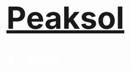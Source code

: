 <style>
	.hoverable {
		transition-duration: 0.2s;
	}
	.hoverable:hover {
		transform: translateY(-5px);
		color: #C5E6F5;
		cursor: pointer;
	}
</style>

<h1 class="hoverable" style="font-size: 80px"><a href="#home.md">Peaksol</a></h1>

<!-- The SVG logos are from svgrepo.com-->
<span onclick="NewTab('https://jq.qq.com/?_wv=1027&k=5NRFBFD')"><svg class="hoverable" width="24px" height="24px" viewBox="0 0 32 32" role="img" fill="white" xmlns="http://www.w3.org/2000/svg"><path d="M25.694,13.182c0.268-0.915,0.416-1.88,0.416-2.881C26.11,4.612,21.5,0,15.81,0c-5.688,0-10.3,4.611-10.3,10.301 c0,1.001,0.149,1.966,0.416,2.881c-1.297,1.042-6.331,5.557-4.26,11.412c0,0,1.752-0.15,3.191-2.811 c0.437,1.703,1.251,3.25,2.361,4.543c-1.626,0.479-2.729,1.408-2.729,2.474c0,1.556,2.348,2.817,5.243,2.817 c1.965,0,3.676-0.582,4.573-1.44c0.494,0.065,0.992,0.11,1.503,0.11c0.512,0,1.011-0.045,1.503-0.11 c0.899,0.858,2.609,1.44,4.574,1.44c2.896,0,5.245-1.262,5.245-2.817c0-1.065-1.104-1.995-2.73-2.474 c1.109-1.293,1.925-2.84,2.362-4.543c1.438,2.66,3.188,2.811,3.188,2.811C32.024,18.738,26.99,14.223,25.694,13.182z"/></svg></span>
<span onclick="NewTab('https://space.bilibili.com/6933622')"><svg class="hoverable" width="24px" height="24px" viewBox="0 0 24 24" role="img" fill="white" xmlns="http://www.w3.org/2000/svg"><path d="M17.813 4.653h.854c1.51.054 2.769.578 3.773 1.574 1.004.995 1.524 2.249 1.56 3.76v7.36c-.036 1.51-.556 2.769-1.56 3.773s-2.262 1.524-3.773 1.56H5.333c-1.51-.036-2.769-.556-3.773-1.56S.036 18.858 0 17.347v-7.36c.036-1.511.556-2.765 1.56-3.76 1.004-.996 2.262-1.52 3.773-1.574h.774l-1.174-1.12a1.234 1.234 0 0 1-.373-.906c0-.356.124-.658.373-.907l.027-.027c.267-.249.573-.373.92-.373.347 0 .653.124.92.373L9.653 4.44c.071.071.134.142.187.213h4.267a.836.836 0 0 1 .16-.213l2.853-2.747c.267-.249.573-.373.92-.373.347 0 .662.151.929.4.267.249.391.551.391.907 0 .355-.124.657-.373.906zM5.333 7.24c-.746.018-1.373.276-1.88.773-.506.498-.769 1.13-.786 1.894v7.52c.017.764.28 1.395.786 1.893.507.498 1.134.756 1.88.773h13.334c.746-.017 1.373-.275 1.88-.773.506-.498.769-1.129.786-1.893v-7.52c-.017-.765-.28-1.396-.786-1.894-.507-.497-1.134-.755-1.88-.773zM8 11.107c.373 0 .684.124.933.373.25.249.383.569.4.96v1.173c-.017.391-.15.711-.4.96-.249.25-.56.374-.933.374s-.684-.125-.933-.374c-.25-.249-.383-.569-.4-.96V12.44c0-.373.129-.689.386-.947.258-.257.574-.386.947-.386zm8 0c.373 0 .684.124.933.373.25.249.383.569.4.96v1.173c-.017.391-.15.711-.4.96-.249.25-.56.374-.933.374s-.684-.125-.933-.374c-.25-.249-.383-.569-.4-.96V12.44c.017-.391.15-.711.4-.96.249-.249.56-.373.933-.373Z"/></svg></span>
<span onclick="NewTab('https://www.zhihu.com/people/peaksol')"><svg class="hoverable" width="24px" height="24px" viewBox="0 0 24 24" role="img" fill="white" xmlns="http://www.w3.org/2000/svg"><path d="M5.721 0C2.251 0 0 2.25 0 5.719V18.28C0 21.751 2.252 24 5.721 24h12.56C21.751 24 24 21.75 24 18.281V5.72C24 2.249 21.75 0 18.281 0zm1.964 4.078c-.271.73-.5 1.434-.68 2.11h4.587c.545-.006.445 1.168.445 1.171H9.384a58.104 58.104 0 01-.112 3.797h2.712c.388.023.393 1.251.393 1.266H9.183a9.223 9.223 0 01-.408 2.102l.757-.604c.452.456 1.512 1.712 1.906 2.177.473.681.063 2.081.063 2.081l-2.794-3.382c-.653 2.518-1.845 3.607-1.845 3.607-.523.468-1.58.82-2.64.516 2.218-1.73 3.44-3.917 3.667-6.497H4.491c0-.015.197-1.243.806-1.266h2.71c.024-.32.086-3.254.086-3.797H6.598c-.136.406-.158.447-.268.753-.594 1.095-1.603 1.122-1.907 1.155.906-1.821 1.416-3.6 1.591-4.064.425-1.124 1.671-1.125 1.671-1.125zM13.078 6h6.377v11.33h-2.573l-2.184 1.373-.401-1.373h-1.219zm1.313 1.219v8.86h.623l.263.937 1.455-.938h1.456v-8.86z"/></svg></span>
<span onclick="NewTab('https://discord.gg/gCs88pR')"><svg class="hoverable" width="24px" height="24px" viewBox="0 0 24 24" role="img" fill="white" xmlns="http://www.w3.org/2000/svg"><path d="M20.222 0c1.406 0 2.54 1.137 2.607 2.475V24l-2.677-2.273-1.47-1.338-1.604-1.398.67 2.205H3.71c-1.402 0-2.54-1.065-2.54-2.476V2.48C1.17 1.142 2.31.003 3.715.003h16.5L20.222 0zm-6.118 5.683h-.03l-.202.2c2.073.6 3.076 1.537 3.076 1.537-1.336-.668-2.54-1.002-3.744-1.137-.87-.135-1.74-.064-2.475 0h-.2c-.47 0-1.47.2-2.81.735-.467.203-.735.336-.735.336s1.002-1.002 3.21-1.537l-.135-.135s-1.672-.064-3.477 1.27c0 0-1.805 3.144-1.805 7.02 0 0 1 1.74 3.743 1.806 0 0 .4-.533.805-1.002-1.54-.468-2.14-1.404-2.14-1.404s.134.066.335.2h.06c.03 0 .044.015.06.03v.006c.016.016.03.03.06.03.33.136.66.27.93.4.466.202 1.065.403 1.8.536.93.135 1.996.2 3.21 0 .6-.135 1.2-.267 1.8-.535.39-.2.87-.4 1.397-.737 0 0-.6.936-2.205 1.404.33.466.795 1 .795 1 2.744-.06 3.81-1.8 3.87-1.726 0-3.87-1.815-7.02-1.815-7.02-1.635-1.214-3.165-1.26-3.435-1.26l.056-.02zm.168 4.413c.703 0 1.27.6 1.27 1.335 0 .74-.57 1.34-1.27 1.34-.7 0-1.27-.6-1.27-1.334.002-.74.573-1.338 1.27-1.338zm-4.543 0c.7 0 1.266.6 1.266 1.335 0 .74-.57 1.34-1.27 1.34-.7 0-1.27-.6-1.27-1.334 0-.74.57-1.338 1.27-1.338z"/></svg></span>
<span onclick="NewTab('https://github.com/TravinDreek')"><svg class="hoverable" width="24px" height="24px" viewBox="0 0 24 24" role="img" fill="white" xmlns="http://www.w3.org/2000/svg"><path d="M12 .297c-6.63 0-12 5.373-12 12 0 5.303 3.438 9.8 8.205 11.385.6.113.82-.258.82-.577 0-.285-.01-1.04-.015-2.04-3.338.724-4.042-1.61-4.042-1.61C4.422 18.07 3.633 17.7 3.633 17.7c-1.087-.744.084-.729.084-.729 1.205.084 1.838 1.236 1.838 1.236 1.07 1.835 2.809 1.305 3.495.998.108-.776.417-1.305.76-1.605-2.665-.3-5.466-1.332-5.466-5.93 0-1.31.465-2.38 1.235-3.22-.135-.303-.54-1.523.105-3.176 0 0 1.005-.322 3.3 1.23.96-.267 1.98-.399 3-.405 1.02.006 2.04.138 3 .405 2.28-1.552 3.285-1.23 3.285-1.23.645 1.653.24 2.873.12 3.176.765.84 1.23 1.91 1.23 3.22 0 4.61-2.805 5.625-5.475 5.92.42.36.81 1.096.81 2.22 0 1.606-.015 2.896-.015 3.286 0 .315.21.69.825.57C20.565 22.092 24 17.592 24 12.297c0-6.627-5.373-12-12-12"/></svg></span>